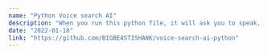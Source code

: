 ```yaml
---
name: "Python Voice search AI"
description: "When you run this python file, it will ask you to speak, and then whatever you say will be searched specifically on Google."
date: "2022-01-18"
link: "https://github.com/BIGBEASTISHANK/voice-search-ai-python"
---
```


